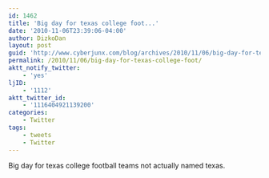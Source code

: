 ```yaml
---
id: 1462
title: 'Big day for texas college foot...'
date: '2010-11-06T23:39:06-04:00'
author: DizkoDan
layout: post
guid: 'http://www.cyberjunx.com/blog/archives/2010/11/06/big-day-for-texas-college-foot/'
permalink: /2010/11/06/big-day-for-texas-college-foot/
aktt_notify_twitter:
    - 'yes'
ljID:
    - '1112'
aktt_twitter_id:
    - '1116404921139200'
categories:
    - Twitter
tags:
    - tweets
    - Twitter
---
```


Big day for texas college football teams not actually named texas.